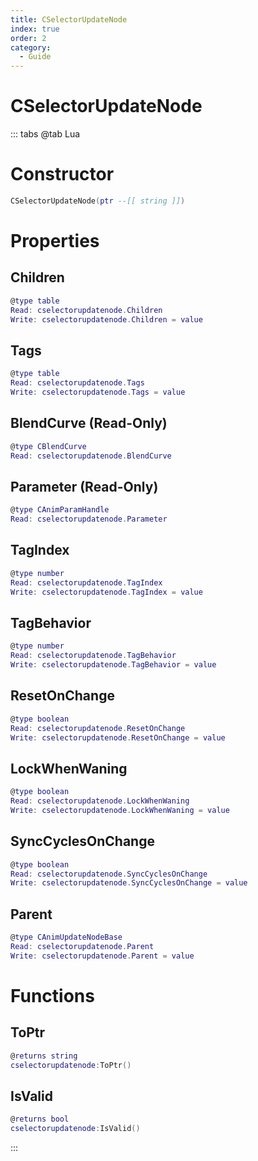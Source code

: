 ```yaml
---
title: CSelectorUpdateNode
index: true
order: 2
category:
  - Guide
---
```


# CSelectorUpdateNode

::: tabs
@tab Lua
# Constructor
```lua
CSelectorUpdateNode(ptr --[[ string ]])
```
# Properties
## Children 
```lua
@type table
Read: cselectorupdatenode.Children
Write: cselectorupdatenode.Children = value
```
## Tags 
```lua
@type table
Read: cselectorupdatenode.Tags
Write: cselectorupdatenode.Tags = value
```
## BlendCurve (Read-Only)
```lua
@type CBlendCurve
Read: cselectorupdatenode.BlendCurve
```
## Parameter (Read-Only)
```lua
@type CAnimParamHandle
Read: cselectorupdatenode.Parameter
```
## TagIndex 
```lua
@type number
Read: cselectorupdatenode.TagIndex
Write: cselectorupdatenode.TagIndex = value
```
## TagBehavior 
```lua
@type number
Read: cselectorupdatenode.TagBehavior
Write: cselectorupdatenode.TagBehavior = value
```
## ResetOnChange 
```lua
@type boolean
Read: cselectorupdatenode.ResetOnChange
Write: cselectorupdatenode.ResetOnChange = value
```
## LockWhenWaning 
```lua
@type boolean
Read: cselectorupdatenode.LockWhenWaning
Write: cselectorupdatenode.LockWhenWaning = value
```
## SyncCyclesOnChange 
```lua
@type boolean
Read: cselectorupdatenode.SyncCyclesOnChange
Write: cselectorupdatenode.SyncCyclesOnChange = value
```
## Parent 
```lua
@type CAnimUpdateNodeBase
Read: cselectorupdatenode.Parent
Write: cselectorupdatenode.Parent = value
```
# Functions
## ToPtr
```lua
@returns string
cselectorupdatenode:ToPtr()
```
## IsValid
```lua
@returns bool
cselectorupdatenode:IsValid()
```

:::